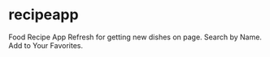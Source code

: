 # recipeapp
Food Recipe App
Refresh for getting new dishes on page.
Search by Name.
Add to Your Favorites.
